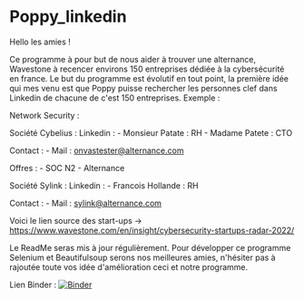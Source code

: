 # Poppy_linkedin

Hello les amies !

Ce programme à pour but de nous aider à trouver une alternance, Wavestone à recencer environs 150 entreprises dédiée à la cybersécurité en france.
Le but du programme est évolutif en tout point, la première idée qui mes venu est que Poppy puisse rechercher les personnes clef dans Linkedin de chacune de c'est 150 entreprises.
Exemple :

Network Security :

Société Cybelius :
  Linkedin :
    - Monsieur Patate : RH 
    - Madame Patete : CTO
  
  Contact :
    - Mail : onvastester@alternance.com
  
  Offres :
    - SOC N2 - Alternance
  

Société Sylink :
  Linkedin :
    - Francois Hollande : RH
    
  Contact :
    - Mail : sylink@alternance.com
    



Voici le lien source des start-ups -> https://www.wavestone.com/en/insight/cybersecurity-startups-radar-2022/

Le ReadMe seras mis à jour régulièrement.
Pour développer ce programme Selenium et Beautifulsoup serons nos meilleures amies, n'hésiter pas à rajoutée toute vos idée d'amélioration ceci et notre programme.

Lien Binder : 
[![Binder](https://mybinder.org/badge_logo.svg)](https://mybinder.org/v2/gh/chaft9/Poppy_linkedin/HEAD)
